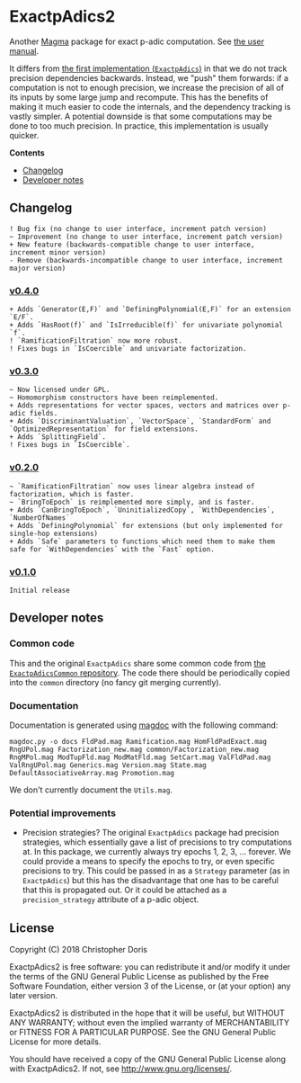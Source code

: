 # ExactpAdics2

Another [Magma](http://magma.maths.usyd.edu.au/magma) package for exact p-adic computation. See [the user manual](https://cjdoris.github.io/ExactpAdics2).

It differs from [the first implementation (`ExactpAdics`)](https://github.com/cjdoris/ExactpAdics) in that we do not track precision dependencies backwards. Instead, we "push" them forwards: if a computation is not to enough precision, we increase the precision of all of its inputs by some large jump and recompute. This has the benefits of making it much easier to code the internals, and the dependency tracking is vastly simpler. A potential downside is that some computations may be done to too much precision. In practice, this implementation is usually quicker.

**Contents**
- [Changelog](#changelog)
- [Developer notes](#developer-notes)

## Changelog

```
! Bug fix (no change to user interface, increment patch version)
~ Improvement (no change to user interface, increment patch version)
+ New feature (backwards-compatible change to user interface, increment minor version)
- Remove (backwards-incompatible change to user interface, increment major version)
```

### [v0.4.0](https://github.com/cjdoris/ExactpAdics2/releases/tag/v0.4.0)

```
+ Adds `Generator(E,F)` and `DefiningPolynomial(E,F)` for an extension `E/F`.
+ Adds `HasRoot(f)` and `IsIrreducible(f)` for univariate polynomial `f`.
! `RamificationFiltration` now more robust.
! Fixes bugs in `IsCoercible` and univariate factorization.
```

### [v0.3.0](https://github.com/cjdoris/ExactpAdics2/releases/tag/v0.3.0)

```
~ Now licensed under GPL.
~ Homomorphism constructors have been reimplemented.
+ Adds representations for vector spaces, vectors and matrices over p-adic fields.
+ Adds `DiscriminantValuation`, `VectorSpace`, `StandardForm` and `OptimizedRepresentation` for field extensions.
+ Adds `SplittingField`.
! Fixes bugs in `IsCoercible`.
```

### [v0.2.0](https://github.com/cjdoris/ExactpAdics2/releases/tag/v0.2.0)
```
~ `RamificationFiltration` now uses linear algebra instead of factorization, which is faster.
~ `BringToEpoch` is reimplemented more simply, and is faster.
+ Adds `CanBringToEpoch`, `UninitializedCopy`, `WithDependencies`, `NumberOfNames`
+ Adds `DefiningPolynomial` for extensions (but only implemented for single-hop extensions)
+ Adds `Safe` parameters to functions which need them to make them safe for `WithDependencies` with the `Fast` option.
```

### [v0.1.0](https://github.com/cjdoris/ExactpAdics2/releases/tag/v0.1.0)
```
Initial release
```

## Developer notes

### Common code

This and the original `ExactpAdics` share some common code from [the `ExactpAdicsCommon` repository](https://github.com/cjdoris/ExactpAdicsCommon). The code there should be periodically copied into the `common` directory (no fancy git merging currently).

### Documentation

Documentation is generated using [magdoc](https://cjdoris.github.io/magdoc) with the following command:

```
magdoc.py -o docs FldPad.mag Ramification.mag HomFldPadExact.mag RngUPol.mag Factorization_new.mag common/Factorization_new.mag RngMPol.mag ModTupFld.mag ModMatFld.mag SetCart.mag ValFldPad.mag ValRngUPol.mag Generics.mag Version.mag State.mag DefaultAssociativeArray.mag Promotion.mag
```

We don't currently document the `Utils.mag`.

### Potential improvements
- Precision strategies? The original `ExactpAdics` package had precision strategies, which essentially gave a list of precisions to try computations at. In this package, we currently always try epochs 1, 2, 3, ... forever. We could provide a means to specify the epochs to try, or even specific precisions to try. This could be passed in as a `Strategy` parameter (as in `ExactpAdics`) but this has the disadvantage that one has to be careful that this is propagated out. Or it could be attached as a `precision_strategy` attribute of a p-adic object.

## License

Copyright (C) 2018 Christopher Doris

ExactpAdics2 is free software: you can redistribute it and/or modify
it under the terms of the GNU General Public License as published by
the Free Software Foundation, either version 3 of the License, or
(at your option) any later version.

ExactpAdics2 is distributed in the hope that it will be useful,
but WITHOUT ANY WARRANTY; without even the implied warranty of
MERCHANTABILITY or FITNESS FOR A PARTICULAR PURPOSE.  See the
GNU General Public License for more details.

You should have received a copy of the GNU General Public License
along with ExactpAdics2.  If not, see http://www.gnu.org/licenses/.

